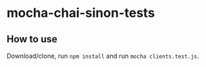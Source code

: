 # mocha-chai-sinon-tests

## How to use
Download/clone, run `npm install` and run `mocha clients.test.js`.
